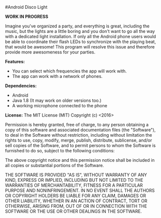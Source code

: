 #Android Disco Light

**WORK IN PROGRESS**

Imagine you've organized a party, and everything is great, including the music, but the lights are a little boring
and you don't want to go all the way with a dedicated light installation. If only all the Android phone users
would be able to coordinate their flash LEDs to synchronize with the playing beat, that would be awesome!
This program will resolve this issue and therefore provide more awesomeness for your parties.

**Features:**
  - You can select which frequencies the app will work with.
  - The app can work with a network of phones.
  
**Dependencies:**
  - Android
  - Java 1.8 (It may work on older versions too.)
  - A working microphone connected to the phone

**License:** The MIT License (MIT)
Copyright (c) <2016> <Vlad-Adrian Ilie>

Permission is hereby granted, free of charge, to any person obtaining a copy of this software and associated documentation files (the "Software"), to deal in the Software without restriction, including without limitation the rights to use, copy, modify, merge, publish, distribute, sublicense, and/or sell copies of the Software, and to permit persons to whom the Software is furnished to do so, subject to the following conditions:

The above copyright notice and this permission notice shall be included in all copies or substantial portions of the Software.

THE SOFTWARE IS PROVIDED "AS IS", WITHOUT WARRANTY OF ANY KIND, EXPRESS OR IMPLIED, INCLUDING BUT NOT LIMITED TO THE WARRANTIES OF MERCHANTABILITY, FITNESS FOR A PARTICULAR PURPOSE AND NONINFRINGEMENT. IN NO EVENT SHALL THE AUTHORS OR COPYRIGHT HOLDERS BE LIABLE FOR ANY CLAIM, DAMAGES OR OTHER LIABILITY, WHETHER IN AN ACTION OF CONTRACT, TORT OR OTHERWISE, ARISING FROM, OUT OF OR IN CONNECTION WITH THE SOFTWARE OR THE USE OR OTHER DEALINGS IN THE SOFTWARE.
